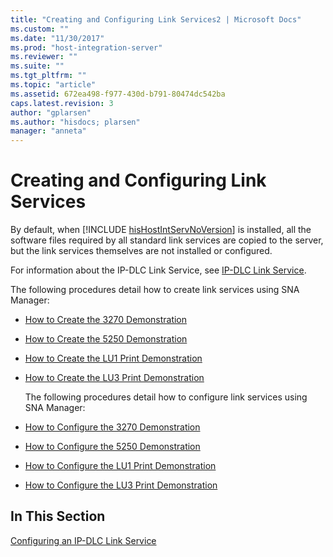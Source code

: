```yaml
---
title: "Creating and Configuring Link Services2 | Microsoft Docs"
ms.custom: ""
ms.date: "11/30/2017"
ms.prod: "host-integration-server"
ms.reviewer: ""
ms.suite: ""
ms.tgt_pltfrm: ""
ms.topic: "article"
ms.assetid: 672ea498-f977-430d-b791-80474dc542ba
caps.latest.revision: 3
author: "gplarsen"
ms.author: "hisdocs; plarsen"
manager: "anneta"
---
```

# Creating and Configuring Link Services
By default, when [!INCLUDE [hisHostIntServNoVersion](../includes/hishostintservnoversion-md.md)] is installed, all the software files required by all standard link services are copied to the server, but the link services themselves are not installed or configured.  
  
 For information about the IP-DLC Link Service, see [IP-DLC Link Service](./ip-dlc-link-service2.md).  
  
 The following procedures detail how to create link services using SNA Manager:  
  
- [How to Create the 3270 Demonstration](../core/how-to-create-the-3270-demonstration1.md)  
  
- [How to Create the 5250 Demonstration](../core/how-to-create-the-5250-demonstration2.md)  
  
- [How to Create the LU1 Print Demonstration](../core/how-to-create-the-lu1-print-demonstration2.md)  
  
- [How to Create the LU3 Print Demonstration](../core/how-to-create-the-lu3-print-demonstration2.md)  
  
  The following procedures detail how to configure link services using SNA Manager:  
  
- [How to Configure the 3270 Demonstration](../core/how-to-configure-the-3270-demonstration2.md)  
  
- [How to Configure the 5250 Demonstration](../core/how-to-configure-the-5250-demonstration1.md)  
  
- [How to Configure the LU1 Print Demonstration](../core/how-to-configure-the-lu1-print-demonstration1.md)  
  
- [How to Configure the LU3 Print Demonstration](../core/how-to-configure-the-lu3-print-demonstration1.md)  
  
## In This Section  
 [Configuring an IP-DLC Link Service](../core/configuring-an-ip-dlc-link-service1.md)